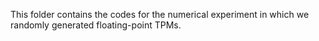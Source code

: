 This folder contains the codes for the numerical experiment in which we randomly generated floating-point TPMs.
